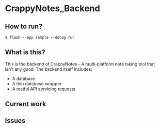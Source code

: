 # CrappyNotes_Backend

## How to run?
`$ flask --app sample --debug run`

## What is this?
This is the backend of CrappyNotes - A multi-platform note taking tool that isn't any good.
The backend itself includes:
- A database
- A thin database wrapper
- A restful API servicing requests

## Current work

## Issues
